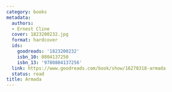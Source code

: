 ```yaml
---
category: books
metadata:
  authors:
  - Ernest Cline
  cover: 1823200232.jpg
  format: hardcover
  ids:
    goodreads: '1823200232'
    isbn_10: 0804137250
    isbn_13: '9780804137256'
  link: https://www.goodreads.com/book/show/16278318-armada
  status: read
title: Armada
---
```

